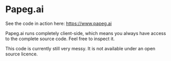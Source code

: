 # Papeg.ai

See the code in action here:
https://www.papeg.ai

Papeg.ai runs completely client-side, which means you always have access to the complete source code. Feel free to inspect it.

This code is currently still very messy. It is not available under an open source licence.
